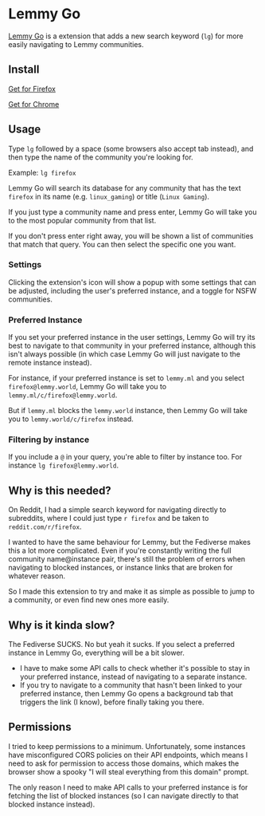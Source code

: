 # Lemmy Go

[Lemmy Go](https://lemmy.raicuparta.com) is a extension that adds a new search keyword (`lg`) for more easily navigating to Lemmy communities.

## Install

[Get for Firefox](https://addons.mozilla.org/firefox/addon/lemmy-go/)

[Get for Chrome](https://chrome.google.com/webstore/detail/lemmy-go/amgdefojimfhhbdphmlbljkgohoeldaf)

## Usage

Type `lg` followed by a space (some browsers also accept tab instead), and then type the name of the community you're looking for.

Example: `lg firefox`

Lemmy Go will search its database for any community that has the text `firefox` in its name (e.g. `linux_gaming`) or title (`Linux Gaming`).

If you just type a community name and press enter, Lemmy Go will take you to the most popular community from that list.

If you don't press enter right away, you will be shown a list of communities that match that query. You can then select the specific one you want.

### Settings

Clicking the extension's icon will show a popup with some settings that can be adjusted, including the user's preferred instance, and a toggle for NSFW communities.

### Preferred Instance

If you set your preferred instance in the user settings, Lemmy Go will try its best to navigate to that community in your preferred instance, although this isn't always possible (in which case Lemmy Go will just navigate to the remote instance instead).

For instance, if your preferred instance is set to `lemmy.ml` and you select `firefox@lemmy.world`, Lemmy Go will take you to `lemmy.ml/c/firefox@lemmy.world`.

But if `lemmy.ml` blocks the `lemmy.world` instance, then Lemmy Go will take you to `lemmy.world/c/firefox` instead.

### Filtering by instance

If you include a `@` in your query, you're able to filter by instance too. For instance `lg firefox@lemmy.world`.

## Why is this needed?

On Reddit, I had a simple search keyword for navigating directly to subreddits, where I could just type `r firefox` and be taken to `reddit.com/r/firefox`.

I wanted to have the same behaviour for Lemmy, but the Fediverse makes this a lot more complicated. Even if you're constantly writing the full community name@instance pair, there's still the problem of errors when navigating to blocked instances, or instance links that are broken for whatever reason.

So I made this extension to try and make it as simple as possible to jump to a community, or even find new ones more easily.

## Why is it kinda slow?

The Fediverse SUCKS. No but yeah it sucks. If you select a preferred instance in Lemmy Go, everything will be a bit slower.

- I have to make some API calls to check whether it's possible to stay in your preferred instance, instead of navigating to a separate instance.
- If you try to navigate to a community that hasn't been linked to your preferred instance, then Lemmy Go opens a background tab that triggers the link (I know), before finally taking you there.

## Permissions

I tried to keep permissions to a minimum. Unfortunately, some instances have misconfigured CORS policies on their API endpoints, which means I need to ask for permission to access those domains, which makes the browser show a spooky "I will steal everything from this domain" prompt.

The only reason I need to make API calls to your preferred instance is for fetching the list of blocked instances (so I can navigate directly to that blocked instance instead).

